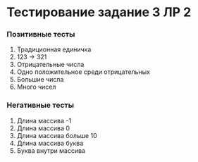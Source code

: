 # Тестирование задание 3 ЛР 2

### Позитивные тесты

1. Традиционная единичка
2. 123 -> 321
3. Отрицательные числа
4. Одно положительное среди отрицательных 
5. Большие числа
6. Много чисел

### Негативные тесты

1. Длина массива -1
2. Длина массива 0
3. Длина массива больше 10
4. Длина массива буква
5. Буква внутри массива
